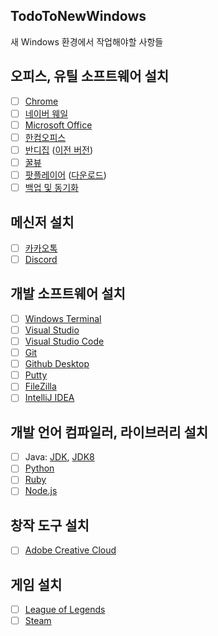 TodoToNewWindows
---

새 Windows 환경에서 작업해야할 사항들

## 오피스, 유틸 소프트웨어 설치
 - [ ] [Chrome](https://chrome.com)
 - [ ] [네이버 웨일](https://whale.naver.com)
 - [ ] [Microsoft Office](https://office.com)
 - [ ] [한컴오피스](https://hancom.com)
 - [ ] [반디집](https://kr.bandizip.com) ([이전 버전](https://kr.bandisoft.com/bandizip/old/6/))
 - [ ] [꿀뷰](https://kr.bandisoft.com/honeyview/)
 - [ ] [팟플레이어](https://tv.kakao.com/guide/potplayer) ([다운로드](http://get.daum.net/PotPlayer/Version/Latest/PotPlayerSetup.exe))
 - [ ] [백업 및 동기화](https://www.google.com/drive/download/)
 
## 메신저 설치
 - [ ] [카카오톡](https://www.kakaocorp.com/service/KakaoTalk)
 - [ ] [Discord](https://discord.com/)
 
## 개발 소프트웨어 설치
 - [ ] [Windows Terminal](https://www.microsoft.com/ko-kr/p/windows-terminal/9n0dx20hk701)
 - [ ] [Visual Studio](https://visualstudio.microsoft.com/ko/)
 - [ ] [Visual Studio Code](https://code.visualstudio.com/)
 - [ ] [Git](https://git-scm.com/)
 - [ ] [Github Desktop](https://desktop.github.com)
 - [ ] [Putty](https://www.putty.org/)
 - [ ] [FileZilla](https://filezilla-project.org/)
 - [ ] [IntelliJ IDEA](https://www.jetbrains.com/ko-kr/idea/)
 
## 개발 언어 컴파일러, 라이브러리 설치
 - [ ] Java: [JDK](https://www.oracle.com/kr/java/technologies/javase-downloads.html), [JDK8](https://www.oracle.com/kr/java/technologies/javase/javase-jdk8-downloads.html)
 - [ ] [Python](https://python.org)
 - [ ] [Ruby](https://www.ruby-lang.org/ko/)
 - [ ] [Node.js](https://nodejs.org/en/)
 
## 창작 도구 설치
 - [ ] [Adobe Creative Cloud](https://www.adobe.com/kr/)
 
## 게임 설치
 - [ ] [League of Legends](https://kr.leagueoflegends.com/ko-kr/)
 - [ ] [Steam](https://store.steampowered.com)
